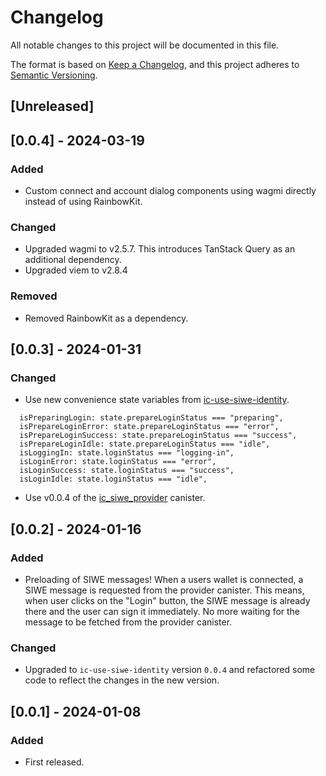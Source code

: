 # Changelog

All notable changes to this project will be documented in this file.

The format is based on [Keep a Changelog](https://keepachangelog.com/en/1.0.0/),
and this project adheres to [Semantic Versioning](https://semver.org/spec/v2.0.0.html).

## [Unreleased]

## [0.0.4] - 2024-03-19

### Added 

- Custom connect and account dialog components using wagmi directly instead of using RainbowKit.

### Changed

- Upgraded wagmi to v2.5.7. This introduces TanStack Query as an additional dependency.
- Upgraded viem to v2.8.4

### Removed

- Removed RainbowKit as a dependency.


## [0.0.3] - 2024-01-31

### Changed
- Use new convenience state variables from [ic-use-siwe-identity](https://www.npmjs.com/package/ic-use-siwe-identity).
```
  isPreparingLogin: state.prepareLoginStatus === "preparing",
  isPrepareLoginError: state.prepareLoginStatus === "error",
  isPrepareLoginSuccess: state.prepareLoginStatus === "success",
  isPrepareLoginIdle: state.prepareLoginStatus === "idle",
  isLoggingIn: state.loginStatus === "logging-in",
  isLoginError: state.loginStatus === "error",
  isLoginSuccess: state.loginStatus === "success",
  isLoginIdle: state.loginStatus === "idle",  
```
- Use v0.0.4 of the [ic_siwe_provider](https://github.com/kristoferlund/ic-siwe/tree/main/packages/ic_siwe_provider) canister.


## [0.0.2] - 2024-01-16

### Added

- Preloading of SIWE messages! When a users wallet is connected, a SIWE message is requested from the provider canister. This
  means, when user clicks on the "Login" button, the SIWE message is already there and the user can sign it immediately. No
  more waiting for the message to be fetched from the provider canister.

### Changed

- Upgraded to `ic-use-siwe-identity` version `0.0.4` and refactored some code to reflect the changes in the new version.

## [0.0.1] - 2024-01-08

### Added

- First released.
